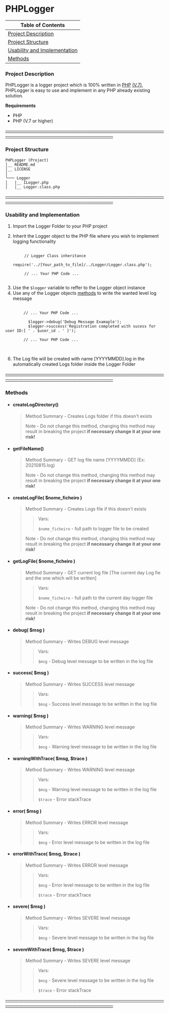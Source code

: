 # PHPLogger


| **Table of Contents**                                         |
|---------------------------------------------------------------|
| [Project Description](#Project-Description)                   |
| [Project Structure](#Project-Structure)                       |
| [Usability and Implementation](#Usability-and-Implementation) |
| [Methods](#Methods)                                           |



### Project Description

PHPLogger is a logger project which is 100% written in [PHP](https://www.php.net/) [(V.7)](https://www.php.net/manual/en/), PHPLogger is easy to use and implement in any PHP already existing solution.

**Requirements**
- PHP
- PHP (V.7 or higher)

~~___________________________________________________________________________________________________________________________________~~

### Project Structure
```
PHPLogger (Project)
│__ README.md
│__ LICENSE    
│
└─── Logger
│   |__ ILogger.php
│   │__ Logger.class.php
```
~~___________________________________________________________________________________________________________________________________~~

### Usability and Implementation

1. Import the Logger Folder to your PHP project
2. Inherit the Logger object to the PHP file where you wish to implement logging functionality 

   <pre>
    <code class="php">
        // Logger Class inheritance
          require('../[Your_path_to_file]/../Logger/Logger.class.php'); 
        
        // ... Your PHP Code ...
    </code>
  </pre>

3. Use the `$logger` variable to reffer to the Logger object instance
4. Use any of the Logger objects [methods](#Methods) to write the wanted level log message

<pre>
    <code class="php">
        // ... Your PHP Code ...
        
          $logger->debug('Debug Message Examaple');
          $logger->success('Registration completed with sucess for user ID:[ ' . $user_id . ' ]');
        
        // ... Your PHP Code ...
    </code>
  </pre>
  
6. The Log file will be created with name [YYYYMMDD].log in the automatically created Logs folder inside the Logger Folder


~~___________________________________________________________________________________________________________________________________~~

### Methods

 - #### createLogDirectory()
    > Method Summary - Creates Logs folder if this doesn't exists
    > 
    > Note - Do not change this method, changing this method may result in breaking the project **if necessary change it at your one risk!**
  
 - #### getFileName()
    > Method Summary - GET log file name [YYYYMMDD] (Ex: 20210815.log)
    > 
    > Note - Do not change this method, changing this method may result in breaking the project **if necessary change it at your one risk!**

 - #### createLogFile( $nome_ficheiro )
    > Method Summary - Creates Logs file if this doesn't exists
    >> Vars:
    >> 
    >> `$nome_ficheiro` - full path to logger file to be created
    >> 
    > Note - Do not change this method, changing this method may result in breaking the project **if necessary change it at your one risk!**

 - #### getLogFile( $nome_ficheiro )
    > Method Summary - GET current log file [The current day Log fie and the one which will be written]
    >> Vars:
    >> 
    >> `$nome_ficheiro` - full path to the current day logger file
    >> 
    > Note - Do not change this method, changing this method may result in breaking the project **if necessary change it at your one risk!**

 - #### debug( $msg )
    > Method Summary - Writes DEBUG level message
    >> Vars:
    >> 
    >> `$msg` - Debug level message to be written in the log file

- #### success( $msg )
    > Method Summary - Writes SUCCESS level message
    >> Vars:
    >> 
    >> `$msg` - Success level message to be written in the log file


- #### warning( $msg )
    > Method Summary - Writes WARNING level message
    >> Vars:
    >> 
    >> `$msg` - Warning level message to be written in the log file

- #### warningWithTrace( $msg, $trace )
    > Method Summary - Writes WARNING level message
    >> Vars:
    >> 
    >> `$msg` - Warning level message to be written in the log file
    >> 
    >> `$trace` - Error stackTrace


- #### error( $msg )
    > Method Summary - Writes ERROR level message
    >> Vars:
    >> 
    >> `$msg` - Error level message to be written in the log file

- #### errorWithTrace( $msg, $trace )
    > Method Summary - Writes ERROR level message
    >> Vars:
    >> 
    >> `$msg` - Error level message to be written in the log file
    >> 
    >> `$trace` - Error stackTrace


- #### severe( $msg )
    > Method Summary - Writes SEVERE level message
    >> Vars:
    >> 
    >> `$msg` - Severe level message to be written in the log file

- #### severeWithTrace( $msg, $trace )
    > Method Summary - Writes SEVERE level message
    >> Vars:
    >> 
    >> `$msg` - Severe level message to be written in the log file
    >> 
    >> `$trace` - Error stackTrace

~~___________________________________________________________________________________________________________________________________~~
